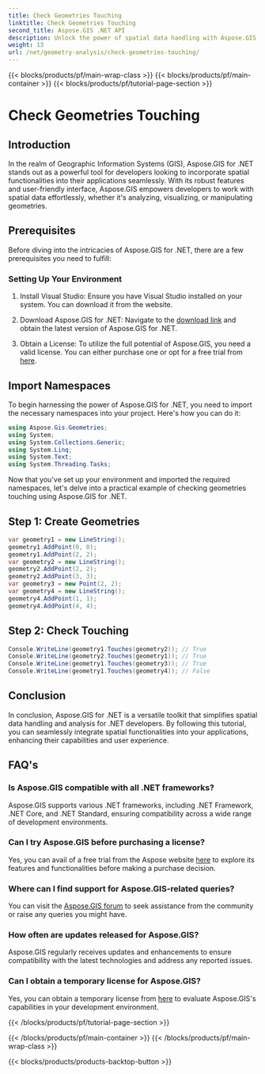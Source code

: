```yaml
---
title: Check Geometries Touching
linktitle: Check Geometries Touching
second_title: Aspose.GIS .NET API
description: Unlock the power of spatial data handling with Aspose.GIS for .NET. Seamlessly integrate spatial functionalities into your applications with this versatile toolkit.
weight: 13
url: /net/geometry-analysis/check-geometries-touching/
---
```


{{< blocks/products/pf/main-wrap-class >}}
{{< blocks/products/pf/main-container >}}
{{< blocks/products/pf/tutorial-page-section >}}

# Check Geometries Touching

## Introduction
In the realm of Geographic Information Systems (GIS), Aspose.GIS for .NET stands out as a powerful tool for developers looking to incorporate spatial functionalities into their applications seamlessly. With its robust features and user-friendly interface, Aspose.GIS empowers developers to work with spatial data effortlessly, whether it's analyzing, visualizing, or manipulating geometries.
## Prerequisites
Before diving into the intricacies of Aspose.GIS for .NET, there are a few prerequisites you need to fulfill:
### Setting Up Your Environment
1. Install Visual Studio: Ensure you have Visual Studio installed on your system. You can download it from the website.
   
2. Download Aspose.GIS for .NET: Navigate to the [download link](https://releases.aspose.com/gis/net/) and obtain the latest version of Aspose.GIS for .NET.
3. Obtain a License: To utilize the full potential of Aspose.GIS, you need a valid license. You can either purchase one or opt for a free trial from [here](https://releases.aspose.com/).

## Import Namespaces
To begin harnessing the power of Aspose.GIS for .NET, you need to import the necessary namespaces into your project. Here's how you can do it:

```csharp
using Aspose.Gis.Geometries;
using System;
using System.Collections.Generic;
using System.Linq;
using System.Text;
using System.Threading.Tasks;
```

Now that you've set up your environment and imported the required namespaces, let's delve into a practical example of checking geometries touching using Aspose.GIS for .NET.
## Step 1: Create Geometries
```csharp
var geometry1 = new LineString();
geometry1.AddPoint(0, 0);
geometry1.AddPoint(2, 2);
var geometry2 = new LineString();
geometry2.AddPoint(2, 2);
geometry2.AddPoint(3, 3);
var geometry3 = new Point(2, 2);
var geometry4 = new LineString();
geometry4.AddPoint(1, 1);
geometry4.AddPoint(4, 4);
```
## Step 2: Check Touching
```csharp
Console.WriteLine(geometry1.Touches(geometry2)); // True
Console.WriteLine(geometry2.Touches(geometry1)); // True
Console.WriteLine(geometry1.Touches(geometry3)); // True
Console.WriteLine(geometry1.Touches(geometry4)); // False
```

## Conclusion
In conclusion, Aspose.GIS for .NET is a versatile toolkit that simplifies spatial data handling and analysis for .NET developers. By following this tutorial, you can seamlessly integrate spatial functionalities into your applications, enhancing their capabilities and user experience.
## FAQ's
### Is Aspose.GIS compatible with all .NET frameworks?
Aspose.GIS supports various .NET frameworks, including .NET Framework, .NET Core, and .NET Standard, ensuring compatibility across a wide range of development environments.
### Can I try Aspose.GIS before purchasing a license?
Yes, you can avail of a free trial from the Aspose website [here](https://purchase.aspose.com/temporary-license/)  to explore its features and functionalities before making a purchase decision.
### Where can I find support for Aspose.GIS-related queries?
You can visit the [Aspose.GIS forum](https://forum.aspose.com/c/gis/33) to seek assistance from the community or raise any queries you might have.
### How often are updates released for Aspose.GIS?
Aspose.GIS regularly receives updates and enhancements to ensure compatibility with the latest technologies and address any reported issues.
### Can I obtain a temporary license for Aspose.GIS?
Yes, you can obtain a temporary license from [here](https://purchase.aspose.com/temporary-license/) to evaluate Aspose.GIS's capabilities in your development environment.

{{< /blocks/products/pf/tutorial-page-section >}}

{{< /blocks/products/pf/main-container >}}
{{< /blocks/products/pf/main-wrap-class >}}

{{< blocks/products/products-backtop-button >}}
